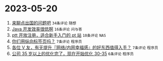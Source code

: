 # 2023-05-20

1. [来聊点出国的问题吧](https://www.v2ex.com/t/941463) `34条评论` `随想`
1. [Java 开发效率很低啊](https://www.v2ex.com/t/941452) `16条评论` `问与答`
1. [ptt 开放注册，适合新手入门的 pt 站](https://www.v2ex.com/t/941465) `10条评论` `NAS`
1. [你们用纵向标签页吗？](https://www.v2ex.com/t/941476) `7条评论` `程序员`
1. [各位 V 友，有无提升『网络/内网幸福感』的好东西值得入手？](https://www.v2ex.com/t/941458) `7条评论` `程序员`
1. [公司 35 岁以上的优化完了，现在开始优化 30-35](https://www.v2ex.com/t/941475) `6条评论` `程序员`
